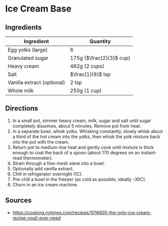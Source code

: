 # Ice Cream Base

## Ingredients

| Ingredient | Quantity |
| --- | --- |
| Egg yolks (large) | 6 |
| Granulated sugar | 175g ($\frac{2}{3}$ cup) |
| Heavy cream | 482g (2 cups) |
| Salt | $\frac{1}{8}$ tsp |
| Vanilla extract (optional) | 2 tsp |
| Whole milk | 250g (1 cup) |


## Directions

1. In a small pot, simmer heavy cream, milk, sugar and salt until sugar
   completely dissolves, about 5 minutes. Remove pot from heat.
2. In a separate bowl, whisk yolks. Whisking constantly, slowly whisk about a
   third of the hot cream into the yolks, then whisk the yolk mixture back into
   the pot with the cream.
3. Return pot to medium-low heat and gently cook until mixture is thick enough
   to coat the back of a spoon (about 170 degrees on an instant-read
   thermometer).
4. Strain through a fine-mesh sieve into a bowl.
5. Optionally add vanilla extract.
6. Chill in refrigerator overnight (1C).
7. Pre-chill a bowl in the freezer (as cold as possible, ideally -30C).
8. Churn in an ice cream machine.


## Sources

- <https://cooking.nytimes.com/recipes/1016605-the-only-ice-cream-recipe-youll-ever-need>
